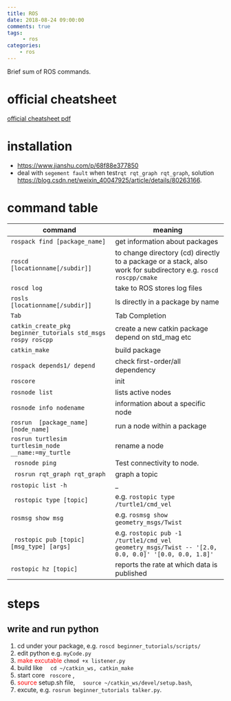 ```yaml
---
title: ROS
date: 2018-08-24 09:00:00
comments: true
tags:
     - ros 
categories: 
    - ros
---
```



Brief sum of ROS commands.

# official cheatsheet
[official cheatsheet pdf](https://github-production-release-asset-2e65be.s3.amazonaws.com/10255192/b1e25dbc-f7c3-11e4-9935-16b34cc459a0?X-Amz-Algorithm=AWS4-HMAC-SHA256&X-Amz-Credential=AKIAIWNJYAX4CSVEH53A%2F20180824%2Fus-east-1%2Fs3%2Faws4_request&X-Amz-Date=20180824T134320Z&X-Amz-Expires=300&X-Amz-Signature=72769cb0ad90c933490684647a5415aee7b3be902d37589f835a5998ecfb0663&X-Amz-SignedHeaders=host&actor_id=9403813&response-content-disposition=attachment%3B%20filename%3DROScheatsheet_catkin.pdf&response-content-type=application%2Foctet-stream)

# installation
* <https://www.jianshu.com/p/68f88e377850>
* deal with ```segement fault``` when test```rqt rqt_graph rqt_graph```, solution https://blog.csdn.net/weixin_40047925/article/details/80263166.




# command table

command                   | meaning             
------------              | -------------
```rospack find [package_name]```               | get information about packages                
```roscd [locationname[/subdir]]```               |  to change directory (cd) directly to a package or a stack, also work for subdirectory e.g. ```roscd roscpp/cmake```                
```roscd log```   | take to ROS stores log files                
```rosls [locationname[/subdir]]```     | ls directly in a package by name
```Tab```     | Tab Completion
```catkin_create_pkg beginner_tutorials std_msgs rospy roscpp```     | create a new catkin package depend on std_mag etc
```catkin_make```     | build package
```rospack depends1/ depend ```     | check first-order/all dependency
```roscore```     | init
``` rosnode list ```     |  lists active nodes
``` rosnode info nodename ```     | information about a specific node
``` rosrun  [package_name] [node_name] ```     |  run a node within a package               
``` rosrun turtlesim turtlesim_node __name:=my_turtle ```     | rename a node               
``` rosnode ping```     | Test connectivity to node.                
``` rosrun rqt_graph rqt_graph```     | graph a topic               
```rostopic list -h```     | _              
``` rostopic type [topic]```     | e.g. ```rostopic type /turtle1/cmd_vel```                
``` rosmsg show msg ```             | e.g. ```rosmsg show geometry_msgs/Twist```                
``` rostopic pub [topic] [msg_type] [args]```     | e.g. ```rostopic pub -1 /turtle1/cmd_vel geometry_msgs/Twist -- '[2.0, 0.0, 0.0]' '[0.0, 0.0, 1.8]'```    
```rostopic hz [topic]```     | reports the rate at which data is published



# steps
## write and run python
1. cd under your package, e.g.              ```roscd beginner_tutorials/scripts/ ```    
2. edit python e.g.                  ```myCode.py```    
3. <span style="color:red"> make excutable</span>                    ```chmod +x listener.py```    
4. build like                   ```  cd ~/catkin_ws, catkin_make```      
5. start core                    ``` roscore```    ,
6. <span style="color:red"> source </span> setup.sh file,               ```  source ~/catkin_ws/devel/setup.bash```,
7. excute, e.g.         ```rosrun beginner_tutorials talker.py```.